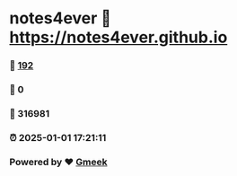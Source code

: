 # notes4ever :link: https://notes4ever.github.io 
### :page_facing_up: [192](https://notes4ever.github.io/tag.html) 
### :speech_balloon: 0 
### :hibiscus: 316981 
### :alarm_clock: 2025-01-01 17:21:11 
### Powered by :heart: [Gmeek](https://github.com/Meekdai/Gmeek)
